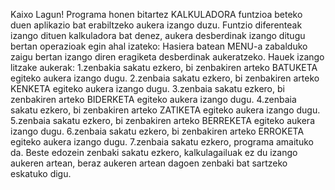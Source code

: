 Kaixo Lagun! Programa honen bitartez KALKULADORA funtzioa beteko duen aplikazio bat erabiltzeko aukera izango duzu. 
Funtzio diferenteak izango dituen kalkuladora bat denez, aukera desberdinak izango ditugu bertan operazioak egin ahal izateko:
Hasiera batean MENU-a zabalduko zaigu bertan izango diren eragiketa desberdinak aukeratzeko.
Hauek izango litzake aukerak:
1.zenbakia sakatu ezkero, bi zenbakiren arteko BATUKETA egiteko aukera izango dugu.
2.zenbaia sakatu ezkero, bi zenbakiren arteko KENKETA egiteko aukera izango dugu.
3.zenbaia sakatu ezkero, bi zenbakiren arteko BIDERKETA egiteko aukera izango dugu.
4.zenbaia sakatu ezkero, bi zenbakiren arteko ZATIKETA egiteko aukera izango dugu.
5.zenbaia sakatu ezkero, bi zenbakiren arteko BERREKETA egiteko aukera izango dugu.
6.zenbaia sakatu ezkero, bi zenbakiren arteko ERROKETA egiteko aukera izango dugu.
7.zenbaia sakatu ezkero, programa amaituko da.
Beste edozein zenbaki sakatu ezkero, kalkulagailuak ez du izango aukeren artean, beraz aukeren artean dagoen zenbaki bat sartzeko eskatuko digu.
